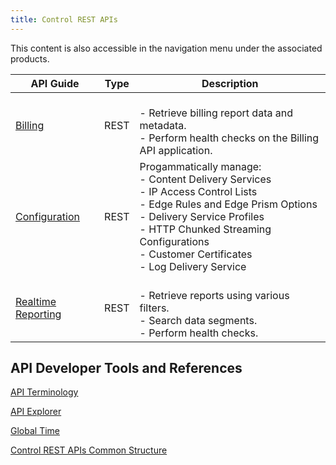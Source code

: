```yaml
---
title: Control REST APIs
---
```


This content is also accessible in the navigation menu under the associated products.

|API Guide|Type|Description|
|---|---|---|
|[Billing](https://support.limelight.com/public/openapi/billing/index.html) |REST|<br />- Retrieve billing report data and metadata.<br />- Perform health checks on the Billing API application.|
 [Configuration](https://support.limelight.com/public/openapi/configuration/index.html) |REST|Progammatically manage:<br />- Content Delivery Services<br />- IP Access Control Lists<br />- Edge Rules and Edge Prism Options<br />- Delivery Service Profiles<br />- HTTP Chunked Streaming Configurations<br />- Customer Certificates<br />- Log Delivery Service|
 | [Realtime Reporting](https://support.limelight.com/public/openapi/realtimereporting/index.html) | REST |<br />- Retrieve reports using various filters.<br />- Search data segments.<br />- Perform health checks.|

## API Developer Tools and References
[API Terminology](/delivery/control/support_tools/api_terminology)

[API Explorer](https://support.limelight.com/public/explorer/llnw-api-explorer.html)

[Global Time](/delivery/control/support_tools/global_time)

[Control REST APIs Common Structure](/delivery/control/support_tools/api_structure)
